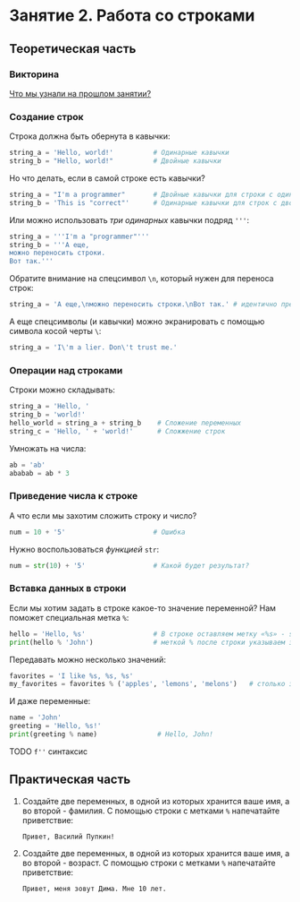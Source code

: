 # Занятие 2. Работа со строками

## Теоретическая часть

### Викторина

[Что мы узнали на прошлом занятии?](https://slides.com/quantum_noise/deck-2/fullscreen)

### Создание строк

Строка должна быть обернута в кавычки:

```Python
string_a = 'Hello, world!'          # Одинарные кавычки
string_b = "Hello, world!"          # Двойные кавычки
```

Но что делать, если в самой строке есть кавычки?

```Python
string_a = "I'm a programmer"       # Двойные кавычки для строки с одинорной
string_b = 'This is "correct"'      # Одинарные кавычки для строк с двойными
```

Или можно использовать _три одинарных_ кавычки подряд `'''`:

```Python
string_a = '''I'm a "programmer"'''
string_b = '''А еще,
можно переносить строки.
Вот так.'''
```

Обратите внимание на спецсимвол `\n`, который нужен для переноса строк:

```Python
string_a = 'А еще,\nможно переносить строки.\nВот так.' # идентично предыдущему примеру.
```

А еще спецсимволы (и кавычки) можно экранировать с помощью символа косой черты `\`:

```Python
string_a = 'I\'m a lier. Don\'t trust me.'
```

### Операции над строками

Строки можно складывать:

```Python
string_a = 'Hello, '
string_b = 'world!'
hello_world = string_a + string_b    # Сложение переменных
string_c = 'Hello, ' + 'world!'      # Cложжение строк
```

Умножать на числа:

```Python
ab = 'ab'
ababab = ab * 3
```

### Приведение числа к строке

А что если мы захотим сложить строку и число?

```Python
num = 10 + '5'                      # Ошибка
```

Нужно воспользоваться _функцией_ `str`:

```Python
num = str(10) + '5'                 # Какой будет результат?
```

### Вставка данных в строки

Если мы хотим задать в строке какое-то значение переменной? Нам поможет специальная метка `%`:

```Python
hello = 'Hello, %s'                 # В строке оставляем метку «%s» - s - строка
print(hello % 'John')               # меткой % после строки указываем значение
```

Передавать можно несколько значений:

```Python
favorites = 'I like %s, %s, %s'
my_favorites = favorites % ('apples', 'lemons', 'melons')   # столько значение в скобках, сколько в строке меток
```

И даже переменные:

```Python
name = 'John'
greeting = 'Hello, %s!'
print(greeting % name)               # Hello, John!
```

TODO `f''` синтаксис

## Практическая часть

1. Создайте две переменных, в одной из которых хранится ваше имя, а во второй - фамилия. С помощью строки с метками `%` напечатайте приветствие:

    ```Text
    Привет, Василий Пупкин!
    ```

1. Создайте две переменных, в одной из которых хранится ваше имя, а во второй - возраст. С помощью строки с метками `%` напечатайте приветствие:

    ```Text
    Привет, меня зовут Дима. Мне 10 лет.
    ```